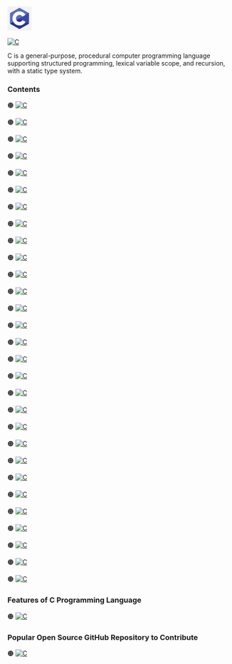 ![C-logo](https://github.com/shafiunmiraz0/C-Crash-Course/blob/main/Asset/2.png)

[![C](https://img.shields.io/badge/C%20Programming-Language-blue?style=for-the-badge)](https://en.wikipedia.org/wiki/C_(programming_language))


C is a general-purpose, procedural computer programming language supporting structured programming, lexical variable scope, and recursion, with a static type system.

### Contents

🟠 [![C](https://img.shields.io/badge/Introduction%20of-C%20Programming%20Language-blue?style=flat)](https://github.com/shafiunmiraz0/C-Crash-Course/tree/main/Introduction)

🟠 [![C](https://img.shields.io/badge/Windows-Setup-blue?style=flat)]()

🟠 [![C](https://img.shields.io/badge/Hello-World-blue?style=flat)]()

🟠 [![C](https://img.shields.io/badge/Drawing%20a-Shape-blue?style=flat)]()

🟠 [![C](https://img.shields.io/badge/Introduction%20of-Variables-blue?style=flat)]()

🟠 [![C](https://img.shields.io/badge/Data-Types-blue?style=flat)]()

🟠 [![C](https://img.shields.io/badge/printf-Statement-blue?style=flat)]()

🟠 [![C](https://img.shields.io/badge/Working%20With-Numbers-blue?style=flat)]()

🟠 [![C](https://img.shields.io/badge/Comments%20in-C%20Programming%20Language-blue?style=flat)]()

🟠 [![C](https://img.shields.io/badge/Constants%20in-C%20Programming%20Language-blue?style=flat)]()

🟠 [![C](https://img.shields.io/badge/Getting%20User-Input-blue?style=flat)]()

🟠 [![C](https://img.shields.io/badge/Building%20a-Basic%20Calculator-blue?style=flat)]()

🟠 [![C](https://img.shields.io/badge/Building%20a-Mad%20Libs%20Game-blue?style=flat)]()

🟠 [![C](https://img.shields.io/badge/Introduction%20to-Arrays-blue?style=flat)]()

🟠 [![C](https://img.shields.io/badge/Introduction%20to-Functions-blue?style=flat)]()

🟠 [![C](https://img.shields.io/badge/Return-Statement-blue?style=flat)]()

🟠 [![C](https://img.shields.io/badge/If-Statements-blue?style=flat)]()

🟠 [![C](https://img.shields.io/badge/Building%20a-Better%20Calculator-blue?style=flat)]()

🟠 [![C](https://img.shields.io/badge/Switch-Statements-blue?style=flat)]()

🟠 [![C](https://img.shields.io/badge/Introduction%20to-Structs-blue?style=flat)]()

🟠 [![C](https://img.shields.io/badge/While-Loops-blue?style=flat)]()

🟠 [![C](https://img.shields.io/badge/Building%20a-Guessing%20Game-blue?style=flat)]()

🟠 [![C](https://img.shields.io/badge/For-Loops-blue?style=flat)]()

🟠 [![C](https://img.shields.io/badge/2D%20Arrays-&%20Nested%20Loops-blue?style=flat)]()

🟠 [![C](https://img.shields.io/badge/Memory-Addresses-blue?style=flat)]()

🟠 [![C](https://img.shields.io/badge/Introduction%20to-Pointers-blue?style=flat)]()

🟠 [![C](https://img.shields.io/badge/Dereferencing-Pointers-blue?style=flat)]()

🟠 [![C](https://img.shields.io/badge/Writing-Files-blue?style=flat)]()

🟠 [![C](https://img.shields.io/badge/Reading-Files-blue?style=flat)]()

### Features of C Programming Language

🟠 [![C](https://img.shields.io/badge/System-Programming-blue?style=flat)]()

### Popular Open Source GitHub Repository to Contribute

🟠 [![C](https://img.shields.io/badge/Linux-Kernel-blue?style=flat)](https://github.com/torvalds/linux)
